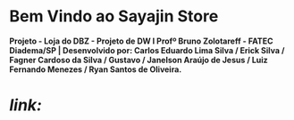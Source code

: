 # <img scr="://.github/assets/images/GOKU.jpg"/>Bem Vindo ao Sayajin Store

**Projeto - Loja do DBZ - Projeto de DW I Profº Bruno Zolotareff - FATEC Diadema/SP | Desenvolvido por: Carlos Eduardo Lima Silva / Erick Silva / Fagner Cardoso da Silva / Gustavo / Janelson Araújo de Jesus / Luiz Fernando Menezes / Ryan Santos de Oliveira.**

# *link:*
